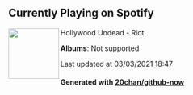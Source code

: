 ## Currently Playing on Spotify

[<img align="left" width="100" src="https://i.scdn.co/image/ab67616d0000b2739d9ad06a0afeb368cdab1067">](https://open.spotify.com/album/56CWTHCr8ZBZ1ojmppH5br)

Hollywood Undead - Riot

**Albums**: Not supported

Last updated at 03/03/2021 18:47

#### Generated with [20chan/github-now](https://github.com/20chan/github-now)


<!--
**20chan/20chan** is a ✨ _special_ ✨ repository because its `README.md` (this file) appears on your GitHub profile.

Here are some ideas to get you started:

- 🔭 I’m currently working on ...
- 🌱 I’m currently learning ...
- 👯 I’m looking to collaborate on ...
- 🤔 I’m looking for help with ...
- 💬 Ask me about ...
- 📫 How to reach me: ...
- 😄 Pronouns: ...
- ⚡ Fun fact: ...
-->
